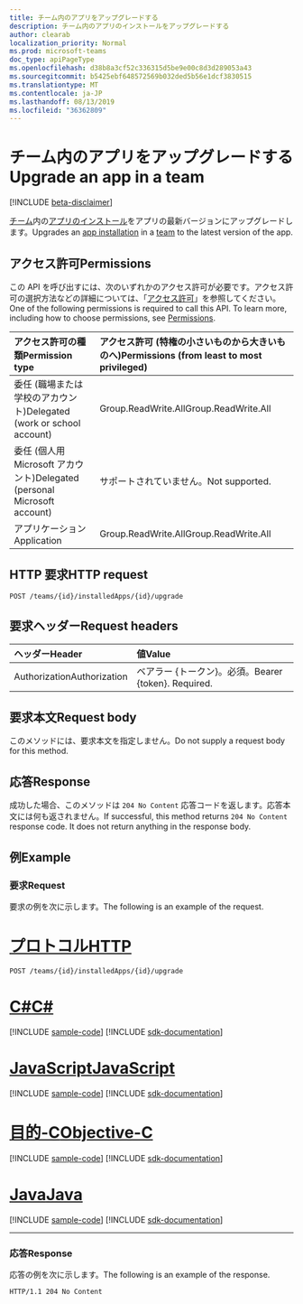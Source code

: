 ```yaml
---
title: チーム内のアプリをアップグレードする
description: チーム内のアプリのインストールをアップグレードする
author: clearab
localization_priority: Normal
ms.prod: microsoft-teams
doc_type: apiPageType
ms.openlocfilehash: d38b8a3cf52c336315d5be9e00c8d3d289053a43
ms.sourcegitcommit: b5425ebf648572569b032ded5b56e1dcf3830515
ms.translationtype: MT
ms.contentlocale: ja-JP
ms.lasthandoff: 08/13/2019
ms.locfileid: "36362809"
---
```

# <a name="upgrade-an-app-in-a-team"></a><span data-ttu-id="bd9c1-103">チーム内のアプリをアップグレードする</span><span class="sxs-lookup"><span data-stu-id="bd9c1-103">Upgrade an app in a team</span></span>

[!INCLUDE [beta-disclaimer](../../includes/beta-disclaimer.md)]

<span data-ttu-id="bd9c1-104">[チーム](../resources/team.md)内の[アプリのインストール](../resources/teamsappinstallation.md)をアプリの最新バージョンにアップグレードします。</span><span class="sxs-lookup"><span data-stu-id="bd9c1-104">Upgrades an [app installation](../resources/teamsappinstallation.md) in a [team](../resources/team.md) to the latest version of the app.</span></span>

## <a name="permissions"></a><span data-ttu-id="bd9c1-105">アクセス許可</span><span class="sxs-lookup"><span data-stu-id="bd9c1-105">Permissions</span></span>

<span data-ttu-id="bd9c1-p101">この API を呼び出すには、次のいずれかのアクセス許可が必要です。アクセス許可の選択方法などの詳細については、「[アクセス許可](/graph/permissions-reference)」を参照してください。</span><span class="sxs-lookup"><span data-stu-id="bd9c1-p101">One of the following permissions is required to call this API. To learn more, including how to choose permissions, see [Permissions](/graph/permissions-reference).</span></span>

|<span data-ttu-id="bd9c1-108">アクセス許可の種類</span><span class="sxs-lookup"><span data-stu-id="bd9c1-108">Permission type</span></span>      | <span data-ttu-id="bd9c1-109">アクセス許可 (特権の小さいものから大きいものへ)</span><span class="sxs-lookup"><span data-stu-id="bd9c1-109">Permissions (from least to most privileged)</span></span>              |
|:--------------------|:---------------------------------------------------------|
|<span data-ttu-id="bd9c1-110">委任 (職場または学校のアカウント)</span><span class="sxs-lookup"><span data-stu-id="bd9c1-110">Delegated (work or school account)</span></span> | <span data-ttu-id="bd9c1-111">Group.ReadWrite.All</span><span class="sxs-lookup"><span data-stu-id="bd9c1-111">Group.ReadWrite.All</span></span>    |
|<span data-ttu-id="bd9c1-112">委任 (個人用 Microsoft アカウント)</span><span class="sxs-lookup"><span data-stu-id="bd9c1-112">Delegated (personal Microsoft account)</span></span> | <span data-ttu-id="bd9c1-113">サポートされていません。</span><span class="sxs-lookup"><span data-stu-id="bd9c1-113">Not supported.</span></span>    |
|<span data-ttu-id="bd9c1-114">アプリケーション</span><span class="sxs-lookup"><span data-stu-id="bd9c1-114">Application</span></span> | <span data-ttu-id="bd9c1-115">Group.ReadWrite.All</span><span class="sxs-lookup"><span data-stu-id="bd9c1-115">Group.ReadWrite.All</span></span> |

## <a name="http-request"></a><span data-ttu-id="bd9c1-116">HTTP 要求</span><span class="sxs-lookup"><span data-stu-id="bd9c1-116">HTTP request</span></span>
<!-- { "blockType": "ignored" } -->
```http
POST /teams/{id}/installedApps/{id}/upgrade
```

## <a name="request-headers"></a><span data-ttu-id="bd9c1-117">要求ヘッダー</span><span class="sxs-lookup"><span data-stu-id="bd9c1-117">Request headers</span></span>

| <span data-ttu-id="bd9c1-118">ヘッダー</span><span class="sxs-lookup"><span data-stu-id="bd9c1-118">Header</span></span>       | <span data-ttu-id="bd9c1-119">値</span><span class="sxs-lookup"><span data-stu-id="bd9c1-119">Value</span></span> |
|:---------------|:--------|
| <span data-ttu-id="bd9c1-120">Authorization</span><span class="sxs-lookup"><span data-stu-id="bd9c1-120">Authorization</span></span>  | <span data-ttu-id="bd9c1-p102">ベアラー {トークン}。必須。</span><span class="sxs-lookup"><span data-stu-id="bd9c1-p102">Bearer {token}. Required.</span></span>  |

## <a name="request-body"></a><span data-ttu-id="bd9c1-123">要求本文</span><span class="sxs-lookup"><span data-stu-id="bd9c1-123">Request body</span></span>

<span data-ttu-id="bd9c1-124">このメソッドには、要求本文を指定しません。</span><span class="sxs-lookup"><span data-stu-id="bd9c1-124">Do not supply a request body for this method.</span></span>

## <a name="response"></a><span data-ttu-id="bd9c1-125">応答</span><span class="sxs-lookup"><span data-stu-id="bd9c1-125">Response</span></span>

<span data-ttu-id="bd9c1-p103">成功した場合、このメソッドは `204 No Content` 応答コードを返します。応答本文には何も返されません。</span><span class="sxs-lookup"><span data-stu-id="bd9c1-p103">If successful, this method returns `204 No Content` response code. It does not return anything in the response body.</span></span>

## <a name="example"></a><span data-ttu-id="bd9c1-128">例</span><span class="sxs-lookup"><span data-stu-id="bd9c1-128">Example</span></span>

### <a name="request"></a><span data-ttu-id="bd9c1-129">要求</span><span class="sxs-lookup"><span data-stu-id="bd9c1-129">Request</span></span>

<span data-ttu-id="bd9c1-130">要求の例を次に示します。</span><span class="sxs-lookup"><span data-stu-id="bd9c1-130">The following is an example of the request.</span></span>

# <a name="httptabhttp"></a>[<span data-ttu-id="bd9c1-131">プロトコル</span><span class="sxs-lookup"><span data-stu-id="bd9c1-131">HTTP</span></span>](#tab/http)
<!-- {
  "blockType": "request",
  "name": "upgrade_teamsapp"
}-->

```http
POST /teams/{id}/installedApps/{id}/upgrade
```
# <a name="ctabcsharp"></a>[<span data-ttu-id="bd9c1-132">C#</span><span class="sxs-lookup"><span data-stu-id="bd9c1-132">C#</span></span>](#tab/csharp)
[!INCLUDE [sample-code](../includes/snippets/csharp/upgrade-teamsapp-csharp-snippets.md)]
[!INCLUDE [sdk-documentation](../includes/snippets/snippets-sdk-documentation-link.md)]

# <a name="javascripttabjavascript"></a>[<span data-ttu-id="bd9c1-133">JavaScript</span><span class="sxs-lookup"><span data-stu-id="bd9c1-133">JavaScript</span></span>](#tab/javascript)
[!INCLUDE [sample-code](../includes/snippets/javascript/upgrade-teamsapp-javascript-snippets.md)]
[!INCLUDE [sdk-documentation](../includes/snippets/snippets-sdk-documentation-link.md)]

# <a name="objective-ctabobjc"></a>[<span data-ttu-id="bd9c1-134">目的-C</span><span class="sxs-lookup"><span data-stu-id="bd9c1-134">Objective-C</span></span>](#tab/objc)
[!INCLUDE [sample-code](../includes/snippets/objc/upgrade-teamsapp-objc-snippets.md)]
[!INCLUDE [sdk-documentation](../includes/snippets/snippets-sdk-documentation-link.md)]

# <a name="javatabjava"></a>[<span data-ttu-id="bd9c1-135">Java</span><span class="sxs-lookup"><span data-stu-id="bd9c1-135">Java</span></span>](#tab/java)
[!INCLUDE [sample-code](../includes/snippets/java/upgrade-teamsapp-java-snippets.md)]
[!INCLUDE [sdk-documentation](../includes/snippets/snippets-sdk-documentation-link.md)]

---


### <a name="response"></a><span data-ttu-id="bd9c1-136">応答</span><span class="sxs-lookup"><span data-stu-id="bd9c1-136">Response</span></span>

<span data-ttu-id="bd9c1-137">応答の例を次に示します。</span><span class="sxs-lookup"><span data-stu-id="bd9c1-137">The following is an example of the response.</span></span> 

<!-- {
  "blockType": "response",
  "name": "upgrade_teamsapp",
  "truncated": true
} -->
```http
HTTP/1.1 204 No Content
```

<!-- uuid: 8fcb5dbc-d5aa-4681-8e31-b001d5168d79
2015-10-25 14:57:30 UTC -->
<!--
{
  "type": "#page.annotation",
  "description": "Get team",
  "keywords": "",
  "section": "documentation",
  "tocPath": "",
  "suppressions": []
}
-->
